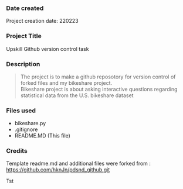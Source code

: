 ### Date created
Project creation date: 220223

### Project Title
Upskill Github version control task

### Description
>The project is to make a github reposotory for version control of forked files and my bikeshare project.  
Bikeshare project is about asking interactive questions regarding statistical data from the U.S. bikeshare dataset

### Files used
- bikeshare.py
- .gitignore
- README.MD (This file)


### Credits
Template readme.md and additional files were forked from :
https://github.com/hknJn/pdsnd_github.git

Tst